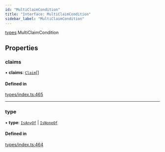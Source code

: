 ```yaml
---
id: "MultiClaimCondition"
title: "Interface: MultiClaimCondition"
sidebar_label: "MultiClaimCondition"
---
```


[types](../../../modules/Types/Types.md).MultiClaimCondition

## Properties

### claims

• **claims**: [`Claim`](../../../modules/Types/Types.md#claim)[]

#### Defined in

[types/index.ts:465](https://github.com/PolymeshAssociation/polymesh-sdk/blob/968f8d70c/src/types/index.ts#L465)

___

### type

• **type**: [`IsAnyOf`](../../../enums/Types/ConditionType/ConditionType.md#isanyof) \| [`IsNoneOf`](../../../enums/Types/ConditionType/ConditionType.md#isnoneof)

#### Defined in

[types/index.ts:464](https://github.com/PolymeshAssociation/polymesh-sdk/blob/968f8d70c/src/types/index.ts#L464)
